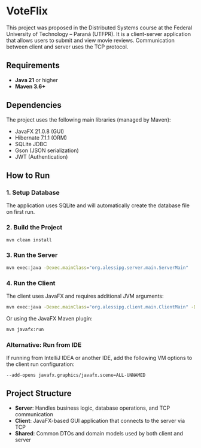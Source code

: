 # VoteFlix

This project was proposed in the Distributed Systems course at the Federal University of Technology – Paraná (UTFPR). It is a client-server application that allows users to submit and view movie reviews. Communication between client and server uses the TCP protocol.

## Requirements

- **Java 21** or higher
- **Maven 3.6+**

## Dependencies

The project uses the following main libraries (managed by Maven):
- JavaFX 21.0.8 (GUI)
- Hibernate 7.1.1 (ORM)
- SQLite JDBC
- Gson (JSON serialization)
- JWT (Authentication)

## How to Run

### 1. Setup Database

The application uses SQLite and will automatically create the database file on first run.

### 2. Build the Project

```bash
mvn clean install
```

### 3. Run the Server

```bash
mvn exec:java -Dexec.mainClass="org.alessipg.server.main.ServerMain"
```

### 4. Run the Client

The client uses JavaFX and requires additional JVM arguments:

```bash
mvn exec:java -Dexec.mainClass="org.alessipg.client.main.ClientMain" -Dexec.args="--add-opens javafx.graphics/javafx.scene=ALL-UNNAMED"
```

Or using the JavaFX Maven plugin:

```bash
mvn javafx:run
```

### Alternative: Run from IDE

If running from IntelliJ IDEA or another IDE, add the following VM options to the client run configuration:

```
--add-opens javafx.graphics/javafx.scene=ALL-UNNAMED
```

## Project Structure

- **Server**: Handles business logic, database operations, and TCP communication
- **Client**: JavaFX-based GUI application that connects to the server via TCP
- **Shared**: Common DTOs and domain models used by both client and server

